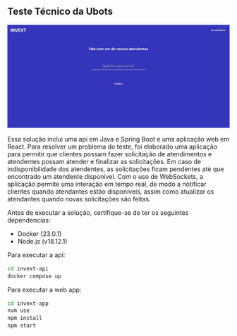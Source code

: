 ## Teste Técnico da Ubots

![Screenshot](https://raw.githubusercontent.com/mateusmento/invext/main/screenshot.jpeg)

Essa solução inclui uma api em Java e Spring Boot e uma aplicação web em React. Para resolver um problema do teste, foi elaborado uma aplicação para permitir que clientes possam fazer solicitação de atendimentos e atendentes possam atender e finalizar as solicitações. Em caso de indisponibilidade dos atendentes, as solicitações ficam pendentes até que encontrado um atendente disponível. Com o uso de WebSockets, a aplicação permite uma interação em tempo real, de modo a notificar clientes quando atendantes estão disponíveis, assim como atualizar os atendantes quando novas solicitações são feitas.

Antes de executar a solução, certifique-se de ter os seguintes dependencias:

- Docker (23.0.1)
- Node.js (v18.12.1)

Para executar a api:
```bash
cd invext-api
docker compose up
```

Para executar a web app:
```bash
cd invext-app
nvm use
npm install
npm start
```

